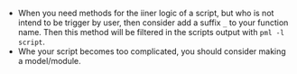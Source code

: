 

* When you need methods for the iiner logic of a script, but who is not intend to be trigger by user, then consider add a suffix `_` to your function name. Then this method will be filtered in the scripts output with `pml -l script`.
* Whe your script becomes too complicated, you should consider making a model/module.
